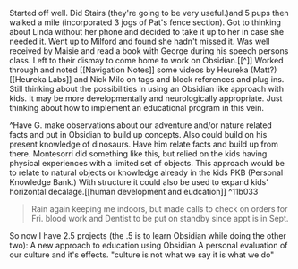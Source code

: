 Started off well. Did Stairs (they're going to be very useful.)and 5 pups then walked a mile (incorporated 3 jogs of Pat's fence section). Got to thinking about Linda without her phone and decided to take it up to her in case she needed it.  Went up to Milford and found she hadn't missed it. Was well received by Maisie and read a book with George during his speech persons class. Left to their dismay to come home to work on Obsidian.[[^]]
Worked through and noted [[Navigation Notes]] some videos by Heureka (Matt?)[[Heureka Labs]] and Nick Milo on  tags and block references and plug ins. Still thinking about the possibilities in using an Obsidian like approach with kids. It may be more developmentally and neurologically appropriate. Just thinking about how to implement an educational program in this vein.

^Have G. make observations about our adventure and/or nature related facts and put in Obsidian to build up concepts. Also could build on his present knowledge of dinosaurs. Have him relate facts and build up from there. Montesorri did something like this, but relied on the kids having physical experiences with a limited set of objects. This approach would be to relate to natural objects or knowledge already in the kids PKB (Personal Knowledge Bank.) With structure it could also be used to expand kids' horizontal decalage.[[human development and eudcation]]
	 ^11b033
>Rain again keeping me indoors, but made calls to check on orders for Fri. blood work and Dentist to be put on standby since appt is in Sept.

So now I have 2.5 projects (the .5 is to learn Obsidian while doing the other two):
	A new approach to education using Obsidian 
	A personal evaluation of  our culture and it's effects. "culture is not what we say it is what we do"